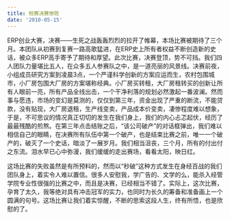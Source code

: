 ```yaml
---
title: 校赛决赛惨败
date: '2010-05-15'
---
```


ERP创业大赛，决赛——生死之战轰轰烈烈的拉开了帷幕，本场比赛被期待了三个月。本团队从初赛到复赛一路高歌猛进，在ERP史上所有者权益不断创造新的史话，被众多ERP高手寄予了期待和厚望。此次比赛，决赛登顶，势不可挡。我们四人团队力量堪比五人，在众多五人参赛队之中，是一道亮丽的风景线。决赛前夜，小组成员研究方案到凌晨3点，一个严谨科学创新的方案应运而生，农村包围城市，小厂房包围大厂房的方案堪称经典。小厂房买转租，大厂房租转买的创新让所有人眼前一亮，所有产品全线出击，一个干净利落的规划必然激起一番波澜。然而事与愿违，市场的变幻是莫测的，仅仅到第三年，资金出现了严重的断流，不能贷款，没有贴现，大厂房退租，生产线变卖，产品成本价变卖，凄惨程度难以想象，于是，不可思议的情况真正切切的发生在我们身上，我们的内心忐忑起伏，经历了最最残酷的煎熬。在第三年点击结账之后，“该公司破产”的对话框弹出，我们难以相信自己的眼睛，在决赛所有队伍中第一个破产，也是结束比赛之前，唯一一个破产的，破灭了一个史话，暗淡了一展岁月。我们相当沮丧，三个月，所有的付出付之东流。泪水早已心中弥漫，我们缓缓的走出赛场，看看太阳，映日红。

这场比赛的失败虽然是有所预料的，然而以“秒破”这种方式发生在身经百战的我们团队身上，着实令人难以置信。很多人安慰我，学广告的、文学的么，能杀入经管学院专业性很强的比赛之中，而且是决赛，已经相当不错了。实际上，这次比赛，孕育了太久，我等绝对具有冲击冠军的实力，也同时为长久的筹备和准备画上一个圆满的句号。这场比赛让我们着实惊醒，不断的思索这段人生，终有所悟，也是欣慰的了。

